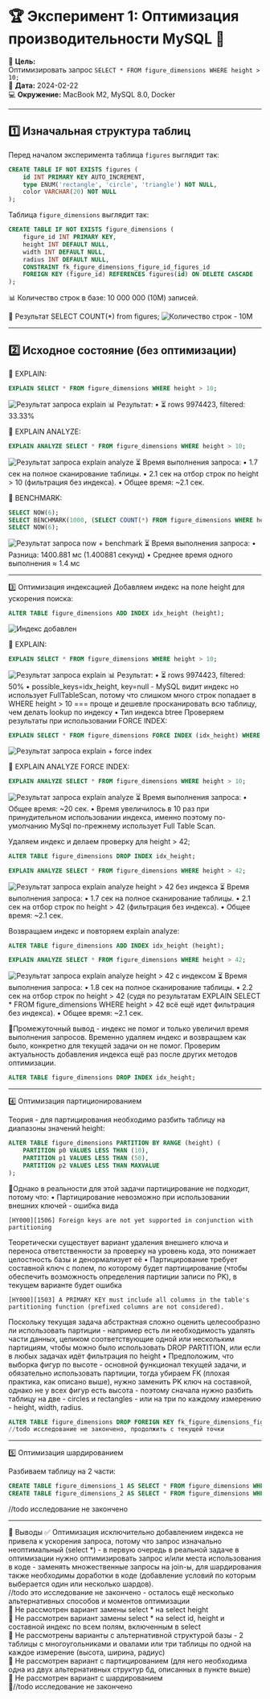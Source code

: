 # 🏆 Эксперимент 1: Оптимизация производительности MySQL 🚀

📌 **Цель:**  
Оптимизировать запрос `SELECT * FROM figure_dimensions WHERE height > 10;`  
📅 **Дата:** 2024-02-22  
💻 **Окружение:** MacBook M2, MySQL 8.0, Docker  

---

## 1️⃣ Изначальная структура таблиц
Перед началом эксперимента таблица `figures` выглядит так:

```sql
CREATE TABLE IF NOT EXISTS figures (
    id INT PRIMARY KEY AUTO_INCREMENT,
    type ENUM('rectangle', 'circle', 'triangle') NOT NULL,
    color VARCHAR(20) NOT NULL
);
```

Таблица `figure_dimensions` выглядит так:

```sql
CREATE TABLE IF NOT EXISTS figure_dimensions (
    figure_id INT PRIMARY KEY,
    height INT DEFAULT NULL,
    width INT DEFAULT NULL,
    radius INT DEFAULT NULL,
    CONSTRAINT fk_figure_dimensions_figure_id_figures_id
    FOREIGN KEY (figure_id) REFERENCES figures(id) ON DELETE CASCADE
);
```

📊 Количество строк в базе: 10 000 000 (10M) записей.

📸 Результат SELECT COUNT(*) from figures;
![Количество строк - 10М](./images/img_rows_count.png)

---

## 2️⃣ Исходное состояние (без оптимизации)


📌 EXPLAIN:
```sql
EXPLAIN SELECT * FROM figure_dimensions WHERE height > 10;
```
![Результат запроса explain](./images/img_explain_1.png)
📊 Результат:
	• ⏳ rows 9974423, filtered: 33.33%


📌 EXPLAIN ANALYZE:
```sql
EXPLAIN ANALYZE SELECT * FROM figure_dimensions WHERE height > 10;
```
![Результат запроса explain analyze](./images/img_explain_analyze_1.png)
⏳ Время выполнения запроса:
	•	1.7 сек на полное сканирование таблицы.
	•	2.1 сек на отбор строк по height > 10 (фильтрация без индекса).
	•	Общее время: ~2.1 сек.


📌 BENCHMARK:
```sql
SELECT NOW(6);
SELECT BENCHMARK(1000, (SELECT COUNT(*) FROM figure_dimensions WHERE height > 10));
SELECT NOW(6);
```
![Результат запроса now + benchmark](./images/img_benchmark_1.png)
⏳ Время выполнения запроса:
	•	Разница: 1400.881 мс (1.400881 секунд)
	•	Среднее время одного выполнения ≈ 1.4 мс

---

3️⃣ Оптимизация индексацией
Добавляем индекс на поле height для ускорения поиска:
```sql
ALTER TABLE figure_dimensions ADD INDEX idx_height (height);
```
![Индекс добавлен](./images/img_idx_added.png)


📌 EXPLAIN:
```sql
EXPLAIN SELECT * FROM figure_dimensions WHERE height > 10;
```
![Результат запроса explain](./images/img_explain_2.png)
📊 Результат:
	• ⏳ rows 9974423, filtered: 50%
	• possible_keys=idx_height, key=null - MySQL видит индекс но использует FullTableScan, потому что слишком много строк попадает в WHERE height > 10 === проще и дешевле просканировать всю таблицу, чем делать lookup по индексу
	• Тип индекса btree
Проверяем результаты при использовании FORCE INDEX:
```sql
EXPLAIN SELECT * FROM figure_dimensions FORCE INDEX (idx_height) WHERE height > 10;
```
![Результат запроса explain + force index](./images/img_explain_2_force_index.png)


📌 EXPLAIN ANALYZE FORCE INDEX:
```sql
EXPLAIN ANALYZE SELECT * FROM figure_dimensions WHERE height > 10;
```
![Результат запроса explain analyze](./images/img_explain_analyze_2_force_index.png)
⏳ Время выполнения запроса:
	• Общее время: ~20 сек.
	• Время увеличилось в 10 раз при принудительном использовании индекса, именно поэтому по-умолчанию MySql по-прежнему использует Full Table Scan.
	
Удаляем индекс и делаем проверку для height > 42;
```sql
ALTER TABLE figure_dimensions DROP INDEX idx_height;
```
```sql
EXPLAIN ANALYZE SELECT * FROM figure_dimensions WHERE height > 42;
```
![Результат запроса explain analyze height > 42 без индекса](./images/img_explain_analyze_2_no_index.png)
⏳ Время выполнения запроса:
	•	1.7 сек на полное сканирование таблицы.
	•	2.1 сек на отбор строк по height > 42 (фильтрация без индекса).
	•	Общее время: ~2.1 сек.

Возвращаем индекс и повторяем explain analyze:
```sql
ALTER TABLE figure_dimensions ADD INDEX idx_height (height);
```
```sql
EXPLAIN ANALYZE SELECT * FROM figure_dimensions WHERE height > 42;
```
![Результат запроса explain analyze height > 42 c индексом](./images/img_explain_analyze_2_h_more_than_42.png)
⏳ Время выполнения запроса:
	•	1.8 сек на полное сканирование таблицы.
	•	2.2 сек на отбор строк по height > 42 (судя по результатам EXPLAIN SELECT * FROM figure_dimensions WHERE height > 42 всё ещё идет фильтрация без индекса).
	•	Общее время: ~2.1 сек.

🎯Промежуточный вывод - индекс не помог и только увеличил время выполнения запросов. Временно удаляем индекс и возвращаем как было, конкретно для текущей задачи он не помог. Проверим актуальность добавления индекса ещё раз после других методов оптимизации.

```sql
ALTER TABLE figure_dimensions DROP INDEX idx_height;
```


---


4️⃣ Оптимизация партиционированием

Теория - для партицирования необходимо разбить таблицу на диапазоны значений height:
```sql
ALTER TABLE figure_dimensions PARTITION BY RANGE (height) (
    PARTITION p0 VALUES LESS THAN (10),
    PARTITION p1 VALUES LESS THAN (50),
    PARTITION p2 VALUES LESS THAN MAXVALUE
);
```
🚫Однако в реальности для этой задачи партицирование не подходит, потому что:
	• Партицирование невозможно при использовании внешних ключей - ошибка вида
```
[HY000][1506] Foreign keys are not yet supported in conjunction with partitioning
```
   Теоретически существует вариант удаления внешнего ключа и переноса ответственности за проверку на уровень кода, это понижает целостность базы и денормализует её 
	• Партицирование требует составной ключ с полем, по которому будет партицирование (чтобы обеспечить возможность определения партиции записи по PK), в текущем варианте будет ошибка 
```
[HY000][1503] A PRIMARY KEY must include all columns in the table's partitioning function (prefixed columns are not considered).
```
   Поскольку текущая задача абстрактная сложно оценить целесообразно ли использовать партиции - например есть ли необходимость удалять части данных, целиком соответствующие одной или нескольким партициям, чтобы можно было использовать DROP PARTITION, или если в любых задачах идёт фильтрация по height 
   • Предположим, что выборка фигур по высоте - основной функционал текущей задачи, и обязательно использовать партиции, тогда убираем FK (плохая практика, как описано выше), нужно заменить PK ключ на составной, однако не у всех фигур есть высота - поэтому сначала нужно разбить таблицу на две - circles и rectangles - или на три по каждому измерению - height, width, radius.
```sql
ALTER TABLE figure_dimensions DROP FOREIGN KEY fk_figure_dimensions_figure_id_figures_id;
//todo исследование не закончено, продолжить с текущей точки
```


---

5️⃣ Оптимизация шардированием

Разбиваем таблицу на 2 части:
```sql
CREATE TABLE figure_dimensions_1 AS SELECT * FROM figure_dimensions WHERE height < 10;
CREATE TABLE figure_dimensions_2 AS SELECT * FROM figure_dimensions WHERE height >= 10;
```
//todo исследование не закончено

---

🎯 Выводы
	✅ Оптимизация исключительно добавлением индекса не привела к ускорения запроса, потому что запрос изначально неоптимальный (select *) - в первую очередь в реальной задаче в оптимизации нужно оптимизировать запрос и/или места использования в коде - заменять множественные запросы на join-ы, для шардирования также необходимы доработки в коде (добавление условий по которым выберается один или несколько шардов).     
	//todo это исследование не закончено - осталось ещё несколько альтернативных способов и моментов оптимизации    
	📌 Не рассмотрен вариант замены select * на select height    
	📌 Не рассмотрен вариант замены select * на select id, height и составной индекс по всем полям, включенным в select    
	📌 Не рассмотрены варианты с альтернативной структурой базы - 2 таблицы с многоугольниками и овалами или три таблицы по одной на каждое измерение (высота, ширина, радиус)    
	📌 Не рассмотрен вариант с партицированием (для него необходима одна из двух альтернативных структур бд, описанных в пункте выше)    
	📌 Не рассмотрен вариант с шардированием    
	📌//todo исследование не закончено    

